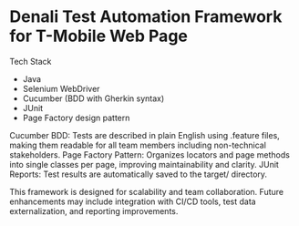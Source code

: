 # Denali Test Automation Framework for T-Mobile Web Page

Tech Stack

* Java
* Selenium WebDriver
* Cucumber (BDD with Gherkin syntax)
* JUnit
* Page Factory design pattern

Cucumber BDD: Tests are described in plain English using .feature files, making them readable for all team members including non-technical stakeholders.
Page Factory Pattern: Organizes locators and page methods into single classes per page, improving maintainability and clarity.
JUnit Reports: Test results are automatically saved to the target/ directory.

This framework is designed for scalability and team collaboration.
Future enhancements may include integration with CI/CD tools, test data externalization, and reporting improvements.
